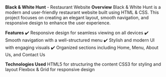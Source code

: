 **Black & White Hunt** - Restaurant Website
**Overview**
Black & White Hunt is a modern and user-friendly restaurant website built using HTML & CSS. This project focuses on creating an elegant layout, smooth navigation, and responsive design to enhance the user experience.

 **Features**
✔️ Responsive design for seamless viewing on all devices 
✔️ Smooth navigation with a well-structured menu 
✔️ Stylish and modern UI with engaging visuals 
✔️ Organized sections including Home, Menu, About Us, and Contact Us 

 **Technologies Used**
HTML5 for structuring the content
CSS3 for styling and layout
Flexbox & Grid for responsive design

